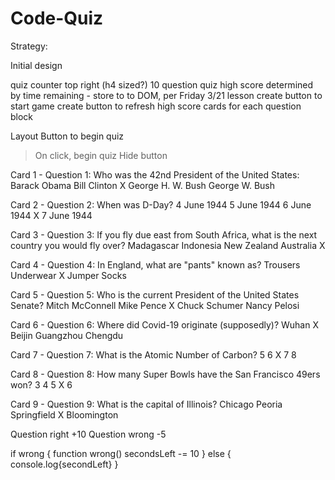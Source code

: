 # Code-Quiz

Strategy:

Initial design

quiz
counter top right (h4 sized?)
10 question quiz
high score determined by time remaining - store to to DOM, per Friday 3/21 lesson
create button to start game
create button to refresh high score
cards for each question block

Layout
Button to begin quiz
> On click, begin quiz
> Hide button

Card 1 - Question 1:
Who was the 42nd President of the United States:
Barack Obama
Bill Clinton  X
George H. W. Bush
George W. Bush

Card 2 - Question 2:
When was D-Day?
4 June 1944
5 June 1944
6 June 1944  X
7 June 1944

Card 3 - Question 3:
If you fly due east from South Africa, what is the next country you would fly over?
Madagascar
Indonesia
New Zealand
Australia  X

Card 4 - Question 4:
In England, what are "pants" known as?
Trousers
Underwear  X
Jumper
Socks

Card 5 - Question 5:
Who is the current President of the United States Senate?
Mitch McConnell
Mike Pence  X
Chuck Schumer
Nancy Pelosi

Card 6 - Question 6:
Where did Covid-19 originate (supposedly)?
Wuhan  X 
Beijin
Guangzhou
Chengdu

Card 7 - Question 7:
What is the Atomic Number of Carbon?
5
6  X
7
8

Card 8 - Question 8:
How many Super Bowls have the San Francisco 49ers won?
3
4
5  X
6

Card 9 - Question 9:
What is the capital of Illinois?
Chicago
Peoria
Springfield  X
Bloomington


Question right +10
Question wrong -5

if wrong {
    function wrong()
        secondsLeft -= 10
} else {
    console.log{secondLeft}
}